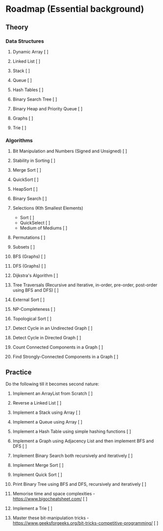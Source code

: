 # Roadmap (Essential background)

## Theory

### Data Structures

  1. Dynamic Array [ ]

  2. Linked List [ ]

  3. Stack [ ]

  4. Queue [ ]

  5. Hash Tables [ ]

  6. Binary Search Tree [ ]

  7. Binary Heap and Priority Queue [ ]

  8. Graphs [ ]

  9. Trie [ ]


### Algorithms

  1. Bit Manipulation and Numbers (Signed and Unsigned) [ ]

  2. Stability in Sorting [ ]

  3. Merge Sort [ ]

  4. QuickSort [ ]

  5. HeapSort [ ] 

  6. Binary Search [ ]

  7. Selections (Kth Smallest Elements)
      - Sort [ ]
      - QuickSelect [ ]
      - Medium of Mediums [ ]

  8. Permutations [ ]

  9. Subsets [ ]

  10. BFS (Graphs) [ ]

  11. DFS (Graphs) [ ]

  12. Dijkstra's Algorithm [ ]

  13. Tree Traversals (Recursive and Iterative, in-order, pre-order, post-order using BFS and DFS) [ ]

  14. External Sort [ ]

  15. NP-Completeness [ ]

  16. Topological Sort [ ]

  17. Detect Cycle in an Undirected Graph [ ]

  18. Detect Cycle in Directed Graph [ ]

  19. Count Connected Components in a Graph [ ]

  20. Find Strongly-Connected Components in a Graph [ ]


## Practice

Do the following till it becomes second nature:

  1. Implement an ArrayList from Scratch [ ]

  2. Reverse a Linked List [ ]

  3. Implement a Stack using Array [ ]

  4. Implement a Queue using Array [ ]

  5. Implement a Hash Table using simple hashing functions [ ]

  6. Implement a Graph using Adjacency List and then implement BFS and DFS [ ]

  7. Implement Binary Search both recursively and iteratively [ ]

  8. Implement Merge Sort  [ ]

  9. Implement Quick Sort [ ]

  10. Print Binary Tree using BFS and DFS, recursively and iteratively [ ]

  11. Memorise time and space complexities - https://www.bigocheatsheet.com/ [ ]

  12. Implement a Trie [ ]

  13. Master these bit-manipulation tricks - https://www.geeksforgeeks.org/bit-tricks-competitive-programming/ [ ]
